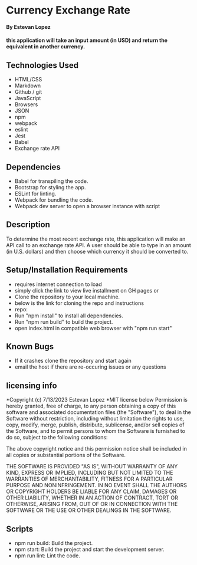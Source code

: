 # Currency Exchange Rate 
 

 #### By Estevan Lopez

####  this application will take an input amount (in USD) and return the equivalent in another currency.

## Technologies Used
* HTML/CSS
* Markdown
* Github / git
* JavaScript
* Browsers
* JSON
* npm
* webpack
* eslint
* Jest
* Babel
* Exchange rate API

## Dependencies

* Babel for transpiling the code.
* Bootstrap for styling the app.
* ESLint for linting.
* Webpack for bundling the code.
* Webpack dev server to open a browser instance with script 


## Description
To determine the most recent exchange rate, this application will make an API call to an exchange rate API. A user should be able to type in an amount (in U.S. dollars) and then choose which currency it should be converted to.


## Setup/Installation Requirements

* requires internet connection to load
* simply click the link to view live installment on GH pages 
 or
 * Clone the repository to your local machine.
* below is the link for cloning the repo and instructions 
* repo:
* Run "npm install" to install all dependencies.
* Run "npm run build" to build the project.
* open index.html in compatible web browser with "npm run start"


## Known Bugs

* If it crashes clone the repository and start again
* email the host if there are re-occuring issues or any questions

## licensing info 
*Copyright (c) 7/13/2023 Estevan Lopez
*MIT license below
Permission is hereby granted, free of charge, to any person obtaining a copy
of this software and associated documentation files (the "Software"), to deal
in the Software without restriction, including without limitation the rights
to use, copy, modify, merge, publish, distribute, sublicense, and/or sell
copies of the Software, and to permit persons to whom the Software is
furnished to do so, subject to the following conditions:

The above copyright notice and this permission notice shall be included in all
copies or substantial portions of the Software.

THE SOFTWARE IS PROVIDED "AS IS", WITHOUT WARRANTY OF ANY KIND, EXPRESS OR
IMPLIED, INCLUDING BUT NOT LIMITED TO THE WARRANTIES OF MERCHANTABILITY,
FITNESS FOR A PARTICULAR PURPOSE AND NONINFRINGEMENT. IN NO EVENT SHALL THE
AUTHORS OR COPYRIGHT HOLDERS BE LIABLE FOR ANY CLAIM, DAMAGES OR OTHER
LIABILITY, WHETHER IN AN ACTION OF CONTRACT, TORT OR OTHERWISE, ARISING FROM,
OUT OF OR IN CONNECTION WITH THE SOFTWARE OR THE USE OR OTHER DEALINGS IN THE
SOFTWARE.

## Scripts
* npm run build: Build the project.
* npm start: Build the project and start the development server.
* npm run lint: Lint the code.


